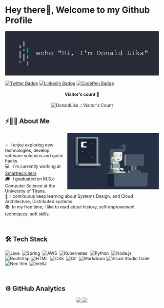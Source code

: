 # Hey there👋, Welcome to my Github Profile

![Donald Lika Banner](./assets/readme-banner.png)

[![Twitter Badge](https://img.shields.io/badge/Twitter-Profile-informational?style=flat&logo=twitter&logoColor=white&color=1CA2F1)](https://twitter.com/donaldlika1)
[![LinkedIn Badge](https://img.shields.io/badge/LinkedIn-Profile-informational?style=flat&logo=linkedin&logoColor=white&color=0D76A8)](https://www.linkedin.com/in/donaldlika1/)
[![CodePen Badge](https://img.shields.io/badge/Instagram-Profile-informational?style=flat&logo=instagram&logoColor=white&color=black)](
https://www.instagram.com/donald_lika/)

<h4 align="center">Visitor's count 👀</h4>
<p align="center"><img src="https://profile-counter.glitch.me/{DonaldLika}/count.svg" alt="DonaldLika :: Visitor's Count" /></p>

## ⚡🙋‍♂️ About Me

<img alt="Night Coding" src="./assets/coding.gif" align="right"/>

</br>

💡 &nbsp;I enjoy exploring new technologies, develop software solutions and quick hacks.\
💻 &nbsp; I’m currently working at [Smartrecruiters](https://www.epsilon.com/us) \
🎓 &nbsp;I graduated on M.S.c Computer Science at the University of Tirana.\
🌱 &nbsp;I continuous keep learning about Systems Design, and Cloud Architecture, Distributed systems. \
📚 &nbsp;In my free time, I like to read about history, self-improvement techniques, soft skills.

</br>

## 🛠 Tech Stack

![Java](https://img.shields.io/badge/-Java-05122A?style=flat&logo=Java&logoColor=FFA518)&nbsp;
![Spring](https://img.shields.io/badge/-Spring-05122A?style=flat&logo=spring)&nbsp;
![AWS](https://img.shields.io/badge/-AWS-05122A?style=flat&logo=amazonaws)&nbsp;
![Kubernetes](https://img.shields.io/badge/-Kubernetes-05122A?style=flat&logo=kubernetes)&nbsp;
![Python](https://img.shields.io/badge/-Python-05122A?style=flat&logo=python)&nbsp;
![Node.js](https://img.shields.io/badge/-Node.js-05122A?style=flat&logo=node.js)&nbsp;\
![Bootstrap](https://img.shields.io/badge/-Bootstrap-05122A?style=flat&logo=bootstrap&logoColor=563D7C)
![HTML](https://img.shields.io/badge/-HTML-05122A?style=flat&logo=HTML5)&nbsp;
![CSS](https://img.shields.io/badge/-CSS-05122A?style=flat&logo=CSS3&logoColor=1572B6)&nbsp;
![Git](https://img.shields.io/badge/-Git-05122A?style=flat&logo=git)&nbsp;
![Markdown](https://img.shields.io/badge/-Markdown-05122A?style=flat&logo=markdown)
![Visual Studio Code](https://img.shields.io/badge/-Visual%20Studio%20Code-05122A?style=flat&logo=visual-studio-code&logoColor=007ACC)&nbsp;
![Neo Vim](https://img.shields.io/badge/-Neo%20Vim-05122A?style=flat&logo=neovim&logoColor=007ACC)&nbsp;
![IntellJ](https://img.shields.io/badge/-IntelliJ-05122A?style=flat&logo=intellijidea)&nbsp;

<br/>

## ⚙️ GitHub Analytics

<p align="center">
<a href="https://github.com/DonaldLika">
  <img height="180em" src="https://github-readme-stats-eight-theta.vercel.app/api?username=DonaldLika&show_icons=true&theme=algolia&include_all_commits=true&count_private=true"/>
  <img height="180em" src="https://github-readme-stats-eight-theta.vercel.app/api/top-langs/?username=DonaldLika&layout=compact&langs_count=8&theme=algolia"/>
</a>
</p>